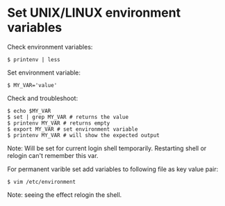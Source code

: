 # Set UNIX/LINUX environment variables

Check environment variables:
```
$ printenv | less
```

Set environment variable:
```
$ MY_VAR='value'
```

Check and troubleshoot:
```
$ echo $MY_VAR
$ set | grep MY_VAR # returns the value
$ printenv MY_VAR # returns empty
$ export MY_VAR # set environment variable
$ printenv MY_VAR # will show the expected output
```
Note: Will be set for current login shell temporarily. Restarting shell or relogin can't remember this var.

For permanent varible set add variables to following file as key value pair:
```
$ vim /etc/environment
```
Note: seeing the effect relogin the shell.


